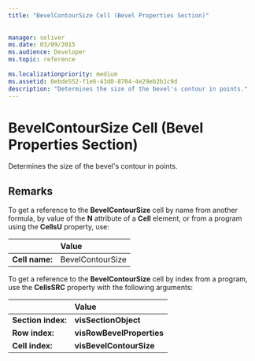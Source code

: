 ```yaml
---
title: "BevelContourSize Cell (Bevel Properties Section)"
 
 
manager: soliver
ms.date: 03/09/2015
ms.audience: Developer
ms.topic: reference
 
ms.localizationpriority: medium
ms.assetid: 0ebde552-f1e6-43d0-8704-4e29eb2b1c9d
description: "Determines the size of the bevel's contour in points."
---
```


# BevelContourSize Cell (Bevel Properties Section)

Determines the size of the bevel's contour in points. 
  
## Remarks

To get a reference to the **BevelContourSize** cell by name from another formula, by value of the **N** attribute of a **Cell** element, or from a program using the **CellsU** property, use: 
  
||Value |
|:-----|:-----|
| **Cell name:**  <br/> | BevelContourSize  <br/> |
   
To get a reference to the **BevelContourSize** cell by index from a program, use the **CellsSRC** property with the following arguments: 
  
||Value |
|:-----|:-----|
| **Section index:**  <br/> |**visSectionObject** <br/> |
| **Row index:**  <br/> |**visRowBevelProperties** <br/> |
| **Cell index:**  <br/> |**visBevelContourSize** <br/> |
   

